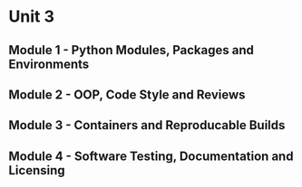 # Unit 3

## Module 1 - Python Modules, Packages and Environments

## Module 2 - OOP, Code Style and Reviews

## Module 3 - Containers and Reproducable Builds

## Module 4 - Software Testing, Documentation and Licensing